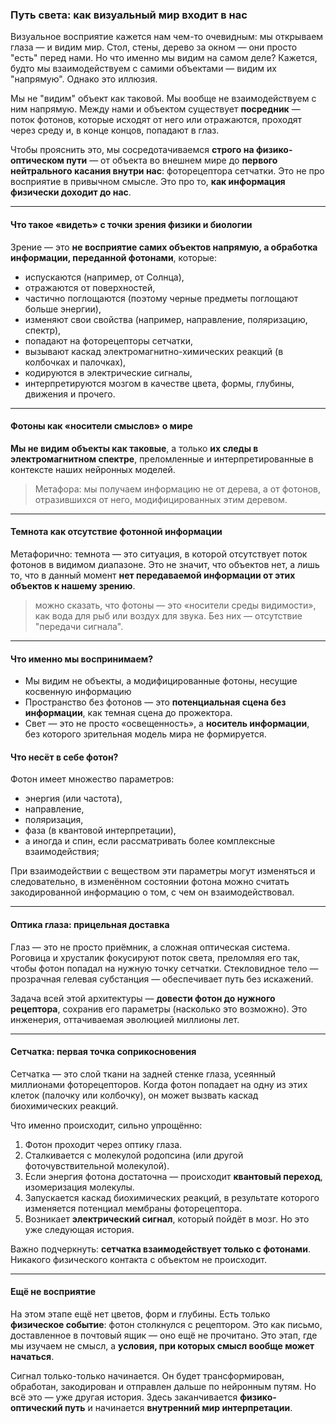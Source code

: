 ### Путь света: как визуальный мир входит в нас

Визуальное восприятие кажется нам чем-то очевидным: мы открываем глаза — и видим мир. Стол, стены, дерево за окном — они просто "есть" перед нами. Но что именно мы видим на самом деле? Кажется, будто мы взаимодействуем с самими объектами — видим их "напрямую". Однако это иллюзия.

Мы не "видим" объект как таковой. Мы вообще не взаимодействуем с ним напрямую. Между нами и объектом существует **посредник** — поток фотонов, которые исходят от него или отражаются, проходят через среду и, в конце концов, попадают в глаз.&#x20;

Чтобы прояснить это, мы сосредотачиваемся **строго на физико-оптическом пути** — от объекта во внешнем мире до **первого нейтрального касания внутри нас**: фоторецептора сетчатки. Это не про восприятие в привычном смысле. Это про то, **как информация физически доходит до нас**.

---

#### Что такое «видеть» с точки зрения физики и биологии

Зрение — это **не восприятие самих объектов напрямую, а обработка информации, переданной фотонами**, которые:

* испускаются (например, от Солнца),
* отражаются от поверхностей,
* частично поглощаются (поэтому черные предметы поглощают больше энергии),
* изменяют свои свойства (например, направление, поляризацию, спектр),
* попадают на фоторецепторы сетчатки,
* вызывают каскад электромагнитно-химических реакций (в колбочках и палочках),
* кодируются в электрические сигналы,
* интерпретируются мозгом в качестве цвета, формы, глубины, движения и прочего.

---

#### Фотоны как «носители смыслов» о мире

**Мы не видим объекты как таковые**, а только **их следы в электромагнитном спектре**, преломленные и интерпретированные в контексте наших нейронных моделей.

> Метафора: мы получаем информацию не от дерева, а от фотонов, отразившихся от него, модифицированных этим деревом.

---

#### Темнота как отсутствие фотонной информации

Метафорично: темнота — это ситуация, в которой отсутствует поток фотонов в видимом диапазоне. Это не значит, что объектов нет, а лишь то, что в данный момент **нет передаваемой информации от этих объектов к нашему зрению**.

> можно сказать, что фотоны — это «носители среды видимости», как вода для рыб или воздух для звука. Без них — отсутствие "передачи сигнала".

---

#### Что именно мы воспринимаем?

- Мы видим не объекты, а модифицированные фотоны, несущие косвенную информацию
- Пространство без фотонов — это **потенциальная сцена без информации**, как темная сцена до прожектора.
- Свет — это не просто «освещенность», а **носитель информации**, без которого зрительная модель мира не формируется.


#### Что несёт в себе фотон?

Фотон имеет множество параметров:
- энергия (или частота),
- направление,
- поляризация,
- фаза (в квантовой интерпретации),
- а иногда и спин, если рассматривать более комплексные взаимодействия;

При взаимодействии с веществом эти параметры могут изменяться и следовательно, в изменённом состоянии фотона можно считать закодированной информацию о том, с чем он взаимодействовал.

---

#### Оптика глаза: прицельная доставка

Глаз — это не просто приёмник, а сложная оптическая система. Роговица и хрусталик фокусируют поток света, преломляя его так, чтобы фотон попадал на нужную точку сетчатки. Стекловидное тело — прозрачная гелевая субстанция — обеспечивает путь без искажений.

Задача всей этой архитектуры — **довести фотон до нужного рецептора**, сохранив его параметры (насколько это возможно). Это инженерия, оттачиваемая эволюцией миллионы лет.

---

#### Сетчатка: первая точка соприкосновения

Сетчатка — это слой ткани на задней стенке глаза, усеянный миллионами фоторецепторов. Когда фотон попадает на одну из этих клеток (палочку или колбочку), он может вызвать каскад биохимических реакций.

Что именно происходит, сильно упрощённо:

1. Фотон проходит через оптику глаза.
2. Сталкивается с молекулой родопсина (или другой фоточувствительной молекулой).
3. Если энергия фотона достаточна — происходит **квантовый переход**, изомеризация молекулы.
4. Запускается каскад биохимических реакций, в результате которого изменяется потенциал мембраны фоторецептора.
5. Возникает **электрический сигнал**, который пойдёт в мозг. Но это уже следующая история.

Важно подчеркнуть: **сетчатка взаимодействует только с фотонами**. Никакого физического контакта с объектом не происходит.

---

#### Ещё не восприятие

На этом этапе ещё нет цветов, форм и глубины. Есть только **физическое событие**: фотон столкнулся с рецептором. Это как письмо, доставленное в почтовый ящик — оно ещё не прочитано. Это этап, где мы изучаем не смысл, а **условия, при которых смысл вообще может начаться**.

Сигнал только-только начинается. Он будет трансформирован, обработан, закодирован и отправлен дальше по нейронным путям. Но всё это — уже другая история. Здесь заканчивается **физико-оптический путь** и начинается **внутренний мир интерпретации**.
